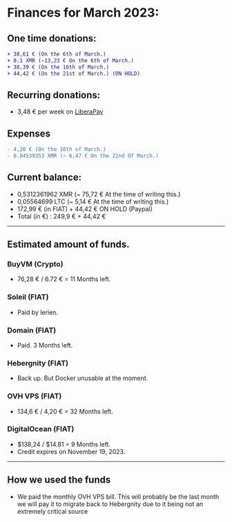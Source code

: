 # Finances for March 2023:

## One time donations:

```diff
+ 38,61 € (On the 6th of March.)
+ 0.1 XMR (~13,23 € On the 6th of March.)
+ 38,39 € (On the 16th of March.)
+ 44,42 € (On the 21st of March.) (ON HOLD)
```

## Recurring donations:

- 3,48 € per week on [LiberaPay](https://liberapay.com/ProjectSegfault)

## Expenses

```diff
- 4,20 € (On the 10th of March.)
- 0.04539353 XMR (~ 6,47 € On the 22nd Of March.)
```

## Current balance:

- 0,5312361962 XMR (~ 75,72 € At the time of writing this.)
- 0,05564699 LTC (~ 5,14 € At the time of writing this.)
- 172,99 € (in FIAT) + 44,42 € ON HOLD (Paypal)
- Total (in €) : 249,9 € + 44,42 €

---

## Estimated amount of funds.

### BuyVM (Crypto)

- 76,28 € / 6.72 € = 11 Months left.

### Soleil (FIAT)

- Paid by lerien.

### Domain (FIAT)

- Paid. 3 Months left.

### Hebergnity (FIAT)

- Back up. But Docker unusable at the moment.

### OVH VPS (FIAT)

- 134,6 € / 4,20 € = 32 Months left.

### DigitalOcean (FIAT)

- $138,24 / $14.81 = 9 Months left.
- Credit expires on November 19, 2023.

---

## How we used the funds

- We paid the monthly OVH VPS bill. This will probably be the last month we will pay it
  to migrate back to Hebergnity due to it being not an extremely critical source
